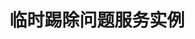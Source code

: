 ---
type: docs
title: "临时踢除问题服务实例"
linkTitle: "临时踢除问题服务实例"
weight: 5
description: "在 Dubbo-Admin 临时踢除问题服务实例"
feature:
  title: Horizontales Skalieren
  description: >
    Skaliere deine Anwendung mit einem einfachen Befehl, über die Benutzeroberfläche oder automatisch, basierend auf der CPU-Auslastung.

---